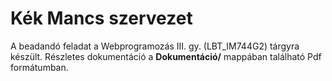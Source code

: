 # Kék Mancs szervezet

A beadandó feladat a Webprogramozás III. gy. (LBT_IM744G2) tárgyra készült. Részletes dokumentáció a **Dokumentáció/** mappában található Pdf formátumban.
